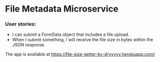 # File Metadata Microservice

### User stories:
        
* I can submit a FormData object that includes a file upload.
* When I submit something, I will receive the file size in bytes within the JSON response.



The app is available at https://file-size-getter-by-dryyyyy.herokuapp.com/
        